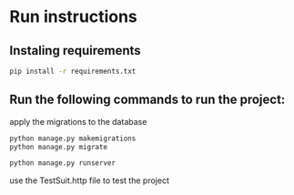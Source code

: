 # Run instructions
## Instaling requirements
```bash
pip install -r requirements.txt
```

## Run the following commands to run the project:

apply the migrations to the database
```bash
python manage.py makemigrations
python manage.py migrate
```



```bash
python manage.py runserver
```

use the TestSuit.http file to test the project
